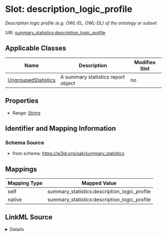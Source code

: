

# Slot: description_logic_profile


_Description logic profile (e.g. OWL-EL, OWL-DL) of the ontology or subset_





URI: [summary_statistics:description_logic_profile](https://w3id.org/oaklib/summary_statistics.description_logic_profile)



<!-- no inheritance hierarchy -->





## Applicable Classes

| Name | Description | Modifies Slot |
| --- | --- | --- |
| [UngroupedStatistics](UngroupedStatistics.md) | A summary statistics report object |  no  |







## Properties

* Range: [String](String.md)





## Identifier and Mapping Information







### Schema Source


* from schema: https://w3id.org/oak/summary_statistics




## Mappings

| Mapping Type | Mapped Value |
| ---  | ---  |
| self | summary_statistics:description_logic_profile |
| native | summary_statistics:description_logic_profile |




## LinkML Source

<details>
```yaml
name: description_logic_profile
description: Description logic profile (e.g. OWL-EL, OWL-DL) of the ontology or subset
from_schema: https://w3id.org/oak/summary_statistics
rank: 1000
alias: description_logic_profile
owner: UngroupedStatistics
domain_of:
- UngroupedStatistics
slot_group: owl_statistic_group
range: string

```
</details>